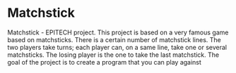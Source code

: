 # Matchstick
Matchstick - EPITECH project. This project is based on a very famous game based on matchsticks. There is a certain number of matchstick lines. The two players take turns; each player can, on a same line, take one or several matchsticks. The losing player is the one to take the last matchstick. The goal of the project is to create a program that you can play against

